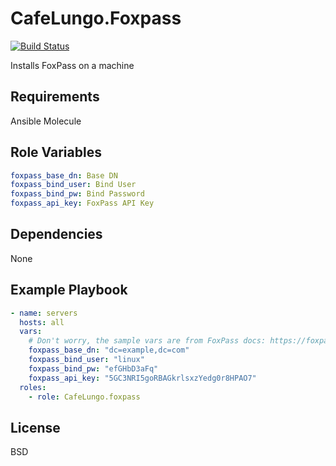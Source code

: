 CafeLungo.Foxpass
=========

[![Build Status](https://travis-ci.org/CafeLungo/ansible-role-foxpass.svg?branch=master)](https://travis-ci.org/CafeLungo/ansible-role-foxpass)

Installs FoxPass on a machine

Requirements
------------

Ansible
Molecule

Role Variables
--------------

```yaml
foxpass_base_dn: Base DN
foxpass_bind_user: Bind User
foxpass_bind_pw: Bind Password
foxpass_api_key: FoxPass API Key
```

Dependencies
------------

None

Example Playbook
----------------

```yaml
- name: servers
  hosts: all
  vars:
    # Don't worry, the sample vars are from FoxPass docs: https://foxpass.readme.io/docs/ubuntu-1604
    foxpass_base_dn: "dc=example,dc=com"
    foxpass_bind_user: "linux"
    foxpass_bind_pw: "efGHbD3aFq"
    foxpass_api_key: "5GC3NRI5goRBAGkrlsxzYedg0r8HPAO7"
  roles:
    - role: CafeLungo.foxpass
```

License
-------

BSD

